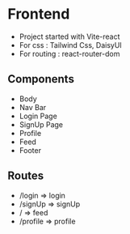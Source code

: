 # Frontend

- Project started with Vite-react
- For css : Tailwind Css, DaisyUI
- For routing : react-router-dom

## Components

- Body
- Nav Bar
- Login Page
- SignUp Page
- Profile
- Feed
- Footer

## Routes

- /login => login
- /signUp => signUp
- / => feed
- /profile => profile
